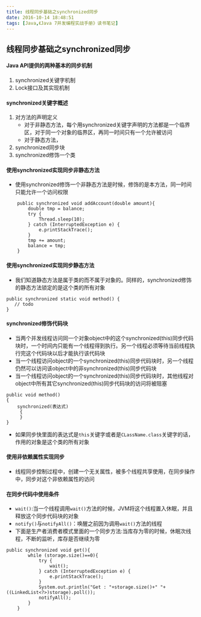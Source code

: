 ```yaml
---
title: 线程同步基础之synchronized同步
date: 2016-10-14 18:48:51
tags: [Java,《Java 7并发编程实战手册》读书笔记]
---
```

## 线程同步基础之synchronized同步
#### Java API提供的两种基本的同步机制
1. synchronized关键字机制
2. Lock接口及其实现机制

#### synchronized关键字概述
1. 对方法的声明定义
	+ 对于非静态方法，每个用synchronized关键字声明的方法都是一个临界区，对于同一个对象的临界区，再同一时间只有一个允许被访问
	+ 对于静态方法，
2. synchronized同步块
3. synchronized修饰一个类

#### 使用synchronized实现同步非静态方法
+ 使用synchronized修饰一个非静态方法是时候，修饰的是本方法，同一时间只能允许一个访问权限
```
    public synchronized void addAccount(double amount){
        double tmp = balance;
        try {
            Thread.sleep(10);
        } catch (InterruptedException e) {
            e.printStackTrace();
        }
        tmp += amount;
        balance = tmp;
    }
```

#### 使用synchronized实现同步静态方法
+ 我们知道静态方法是属于类的而不属于对象的。同样的，synchronized修饰的静态方法锁定的是这个类的所有对象
```
public synchronized static void method() {
   // todo
}
```

#### synchronized修饰代码块
+ 当两个并发线程访问同一个对象object中的这个synchronized(this)同步代码块时，一个时间内只能有一个线程得到执行。另一个线程必须等待当前线程执行完这个代码块以后才能执行该代码块
+ 当一个线程访问object的一个synchronized(this)同步代码块时，另一个线程仍然可以访问该object中的非synchronized(this)同步代码块
+ 当一个线程访问object的一个synchronized(this)同步代码块时，其他线程对object中所有其它synchronized(this)同步代码块的访问将被阻塞
```
public void method()  
{
    synchronized(表达式)  
     {  
     }   
}
```
+ 如果同步快里面的表达式是`this`关键字或者是`CLassName.class`关键字的话，作用的对象是这个类的所有对象

#### 使用非依赖属性实现同步
+ 线程同步控制过程中，创建一个无关属性，被多个线程共享使用，在同步操作中，同步对这个非依赖属性的访问

#### 在同步代码中使用条件
+ `wait()`:当一个线程调用`wait()`方法的时候，JVM将这个线程置入休眠，并且释放这个同步代码块的对象
+ `notify()`与`notifyAll()`：唤醒之前因为调用`wait()`方法的线程
+ 下面是生产者消费者模式里面的一个同步方法:当库存为零的时候，休眠次线程，不断的监听，库存是否继续为零
```
public synchronized void get(){
        while (storage.size()==0){
            try {
                wait();
            } catch (InterruptedException e) {
                e.printStackTrace();
            }
            System.out.println("Get : "+storage.size()+" "+((LinkedList<?>)storage).poll());
            notifyAll();
        }
    }
```
